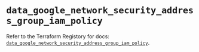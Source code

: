 # `data_google_network_security_address_group_iam_policy`

Refer to the Terraform Registory for docs: [`data_google_network_security_address_group_iam_policy`](https://registry.terraform.io/providers/hashicorp/google-beta/5.21.0/docs/data-sources/google_network_security_address_group_iam_policy).
